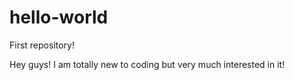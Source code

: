 # hello-world
First repository!

Hey guys! I am totally new to coding but very much interested in it!
